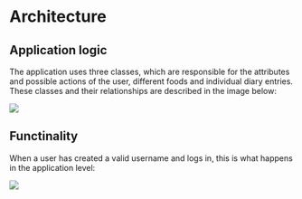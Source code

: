 # Architecture

## Application logic

The application uses three classes, which are responsible for the attributes and possible actions of the user, different foods and individual diary entries. These classes and their relationships are described in the image below:

<img src="https://github.com/perander/otm-project/tree/master/FoodDiary/images/class_diagram.png">

## Functinality

When a user has created a valid username and logs in, this is what happens in the application level:

<img src="https://github.com/perander/otm-project/tree/master/FoodDiary/images/seq1.png">


